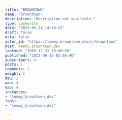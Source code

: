 ```yaml
---
title: "BROWNTOWN" 
name: "browntown"
description: "Description not available."
type: community
date: "2023-06-21 14:54:22"
draft: false
nsfw: false
actor_id: "https://lemmy.browntown.dev/c/browntown"
host: lemmy.browntown.dev
lastmod: "1969-12-31 19:00:00"
published: "2023-06-15 02:09:40"
subscribers: 4
posts: 1
comments: 2
weight: 1
dau: 2
wau: 4
mau: 4
instances:
- "lemmy_browntown_dev"
tags: 
- "lemmy_browntown_dev"

---
```

